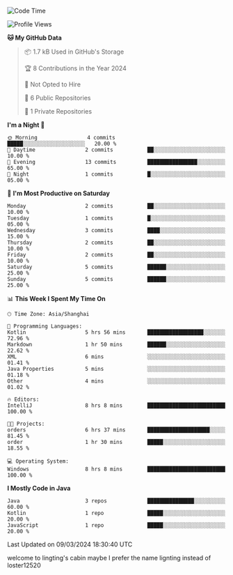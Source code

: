 <!--START_SECTION:waka-->
![Code Time](http://img.shields.io/badge/Code%20Time-54%20hrs%2046%20mins-blue)

![Profile Views](http://img.shields.io/badge/Profile%20Views-0-blue)

**🐱 My GitHub Data** 

> 📦 1.7 kB Used in GitHub's Storage 
 > 
> 🏆 8 Contributions in the Year 2024
 > 
> 🚫 Not Opted to Hire
 > 
> 📜 6 Public Repositories 
 > 
> 🔑 1 Private Repositories 
 > 
**I'm a Night 🦉** 

```text
🌞 Morning                4 commits           █████░░░░░░░░░░░░░░░░░░░░   20.00 % 
🌆 Daytime                2 commits           ██░░░░░░░░░░░░░░░░░░░░░░░   10.00 % 
🌃 Evening                13 commits          ████████████████░░░░░░░░░   65.00 % 
🌙 Night                  1 commits           █░░░░░░░░░░░░░░░░░░░░░░░░   05.00 % 
```
📅 **I'm Most Productive on Saturday** 

```text
Monday                   2 commits           ██░░░░░░░░░░░░░░░░░░░░░░░   10.00 % 
Tuesday                  1 commits           █░░░░░░░░░░░░░░░░░░░░░░░░   05.00 % 
Wednesday                3 commits           ████░░░░░░░░░░░░░░░░░░░░░   15.00 % 
Thursday                 2 commits           ██░░░░░░░░░░░░░░░░░░░░░░░   10.00 % 
Friday                   2 commits           ██░░░░░░░░░░░░░░░░░░░░░░░   10.00 % 
Saturday                 5 commits           ██████░░░░░░░░░░░░░░░░░░░   25.00 % 
Sunday                   5 commits           ██████░░░░░░░░░░░░░░░░░░░   25.00 % 
```


📊 **This Week I Spent My Time On** 

```text
🕑︎ Time Zone: Asia/Shanghai

💬 Programming Languages: 
Kotlin                   5 hrs 56 mins       ██████████████████░░░░░░░   72.96 % 
Markdown                 1 hr 50 mins        ██████░░░░░░░░░░░░░░░░░░░   22.62 % 
XML                      6 mins              ░░░░░░░░░░░░░░░░░░░░░░░░░   01.41 % 
Java Properties          5 mins              ░░░░░░░░░░░░░░░░░░░░░░░░░   01.18 % 
Other                    4 mins              ░░░░░░░░░░░░░░░░░░░░░░░░░   01.02 % 

🔥 Editors: 
IntelliJ                 8 hrs 8 mins        █████████████████████████   100.00 % 

🐱‍💻 Projects: 
orders                   6 hrs 37 mins       ████████████████████░░░░░   81.45 % 
order                    1 hr 30 mins        █████░░░░░░░░░░░░░░░░░░░░   18.55 % 

💻 Operating System: 
Windows                  8 hrs 8 mins        █████████████████████████   100.00 % 
```

**I Mostly Code in Java** 

```text
Java                     3 repos             ███████████████░░░░░░░░░░   60.00 % 
Kotlin                   1 repo              █████░░░░░░░░░░░░░░░░░░░░   20.00 % 
JavaScript               1 repo              █████░░░░░░░░░░░░░░░░░░░░   20.00 % 
```




 Last Updated on 09/03/2024 18:30:40 UTC
<!--END_SECTION:waka-->
welcome to lingting's cabin
maybe I prefer the name lignting instead of loster12520
